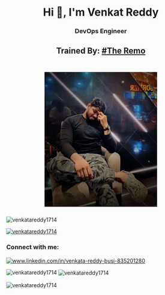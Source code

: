 <h1 align="center">Hi 👋, I'm Venkat Reddy</h1>
<h3 align="center">DevOps Engineer</h3>
<h2 align="center">
    Trained By:
    <a href="https://github.com/RajinikanthVadla" target="_blank">#The Remo
      <h2 align="center">
            <img align="center" src="https://github.com/Venkatareddy1714/Venkatareddy1714/blob/main/Raham.jpeg" width="300" />
        </h2>
    </a>
</h2>


<p align="left"> <img src="https://komarev.com/ghpvc/?username=venkatareddy1714&label=Profile%20views&color=0e75b6&style=flat" alt="venkatareddy1714" /> </p>

<p align="left"> <a href="https://github.com/ryo-ma/github-profile-trophy"><img src="https://github-profile-trophy.vercel.app/?username=venkatareddy1714" alt="venkatareddy1714" /></a> </p>

<h3 align="left">Connect with me:</h3>
<p align="left">
<a href="https://linkedin.com/in/www.linkedin.com/in/venkata-reddy-busi-835201280" target="blank"><img align="center" src="https://raw.githubusercontent.com/rahuldkjain/github-profile-readme-generator/master/src/images/icons/Social/linked-in-alt.svg" alt="www.linkedin.com/in/venkata-reddy-busi-835201280" height="30" width="40" /></a>
</p>

<p><img align="left" src="https://github-readme-stats.vercel.app/api/top-langs?username=venkatareddy1714&show_icons=true&locale=en&layout=compact" alt="venkatareddy1714" /></p>

<p>&nbsp;<img align="center" src="https://github-readme-stats.vercel.app/api?username=venkatareddy1714&show_icons=true&locale=en" alt="venkatareddy1714" /></p>

<p><img align="center" src="https://github-readme-streak-stats.herokuapp.com/?user=venkatareddy1714&" alt="venkatareddy1714" /></p>
